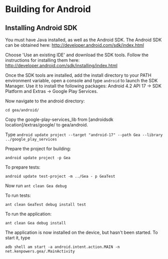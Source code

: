 Building for Android
=============================

Installing Android SDK
-----------------------

You must have Java installed, as well as the Android SDK. The Android SDK can be obtained here: 
http://developer.android.com/sdk/index.html

Choose 'Use an existing IDE' and download the SDK tools. Follow the instructions for installing them here:
http://developer.android.com/sdk/installing/index.html

Once the SDK tools are installed, add the install directory to your PATH environment variable, open a console and type `android` to launch the SDK Manager. Use it to install the following packages: Android 4.2 API 17 -> SDK Platform and Extras -> Google Play Services.

Now navigate to the android directory:

`cd gea/android/`

Copy the google-play-services_lib from [androidsdk location]/extras/google/ to gea/android.

Type `android update project --target "android-17" --path Gea --library ../google_play_services`

Prepare the project for building:

`android update project -p Gea`

To prepare tests:

`android update test-project -m ../Gea - p GeaTest`

Now run `ant clean Gea debug`

To run tests:

`ant clean GeaTest debug install test`

To run the application:

`ant clean Gea debug install`

The application is now installed on the device, but hasn't been started. To start it, type

`adb shell am start -a android.intent.action.MAIN -n net.kenpowers.gea/.MainActivity`
